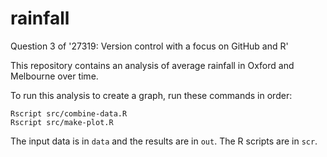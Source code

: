 # rainfall
Question 3 of '27319: Version control with a focus on GitHub and R'

This repository contains an analysis of average rainfall in Oxford and Melbourne over time.

To run this analysis to create a graph, run these commands in order:
```
Rscript src/combine-data.R 
Rscript src/make-plot.R 
```

The input data is in `data` and the results are in `out`. The R scripts are in `scr`.
